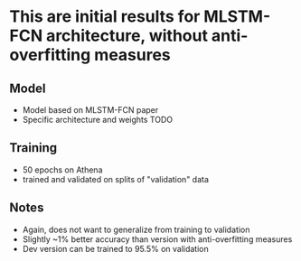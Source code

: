 # This are initial results for MLSTM-FCN architecture, without anti-overfitting measures
## Model
* Model based on MLSTM-FCN paper
* Specific architecture and weights TODO
## Training
* 50 epochs on Athena
* trained and validated on splits of "validation" data
## Notes
* Again, does not want to generalize from training to validation
* Slightly ~1% better accuracy than version with anti-overfitting measures
* Dev version can be trained to 95.5% on validation
